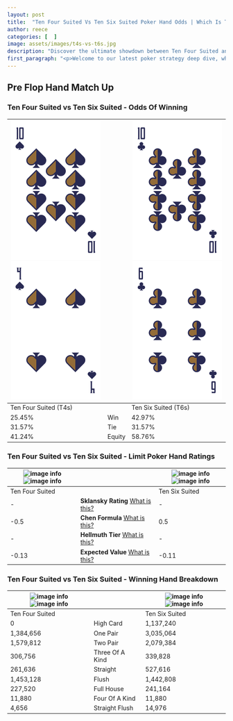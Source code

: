 ```yaml
---
layout: post
title:  "Ten Four Suited Vs Ten Six Suited Poker Hand Odds | Which Is The Better Hand In Poker? A Complete Guide"
author: reece
categories: [  ]
image: assets/images/t4s-vs-t6s.jpg
description: "Discover the ultimate showdown between Ten Four Suited and Ten Six Suited in poker! Uncover the odds, strategies, and scenarios where one hand triumphs over the other. Get ready to up your poker game with this thrilling analysis."
first_paragraph: "<p>Welcome to our latest poker strategy deep dive, where we're pitting two distinct hands against each other in a high-stakes showdown: Ten Four Suited vs Ten Six Suited.</p><p>In the dynamic world of poker, every decision counts, and knowing which hand holds the upper hand is key to your success at the table.</p><p>In this article, we'll dissect these two hands, explore the scenarios where one dominates the other, and equip you with the knowledge to make strategic choices that can tip the odds in your favor.</p><p>Get ready to unravel the intriguing dynamics of these poker hands and elevate your game to new heights.</p>"
---
```




[comment]: # (sp0)

## Pre Flop Hand Match Up

<div class="table hand-ratings" markdown="1"> 



### Ten Four Suited vs Ten Six Suited - Odds Of Winning


    
| ![image info](assets/images/hand1/t.png) ![image info](assets/images/hand1/4.png) |  | ![image info](assets/images/hand2/t.png) ![image info](assets/images/hand2/6.png) |
| -------- | -------- | -------- |
| Ten Four Suited (T4s) |  | Ten Six Suited (T6s) |
| 25.45% | Win | 42.97% |
| 31.57% | Tie | 31.57% |
| 41.24% | Equity | 58.76% |




[comment]: # (sp1)



### Ten Four Suited vs Ten Six Suited - Limit Poker Hand Ratings


    
| ![image info](https://www.riverpairs.com/assets/images/hand1/t.png) ![image info](https://www.riverpairs.com/assets/images/hand1/4.png) |  | ![image info](https://www.riverpairs.com/assets/images/hand2/t.png) ![image info](https://www.riverpairs.com/assets/images/hand2/6.png) |
| -------- | -------- | -------- |
| Ten Four Suited |  | Ten Six Suited |
| - | **Sklansky Rating** [What is this?](/sklansky-rating-explained) | - |
| -0.5 | **Chen Formula** [What is this?](/chen-formula-explained) | 0.5 |
| - | **Hellmuth Tier** [What is this?](/Hellmuth-tier-explained) | - |
| -0.13 | **Expected Value** [What is this?](/expected-value-explained) | -0.11 |




[comment]: # (sp2)



### Ten Four Suited vs Ten Six Suited - Winning Hand Breakdown


    
| ![image info](https://www.riverpairs.com/assets/images/hand1/t.png) ![image info](https://www.riverpairs.com/assets/images/hand1/4.png) |  | ![image info](https://www.riverpairs.com/assets/images/hand2/t.png) ![image info](https://www.riverpairs.com/assets/images/hand2/6.png) |
| -------- | -------- | -------- |
| Ten Four Suited |  | Ten Six Suited |
| 0 | High Card | 1,137,240 |
| 1,384,656 | One Pair | 3,035,064 |
| 1,579,812 | Two Pair | 2,079,384 |
| 306,756 | Three Of A Kind | 339,828 |
| 261,636 | Straight | 527,616 |
| 1,453,128 | Flush | 1,442,808 |
| 227,520 | Full House | 241,164 |
| 11,880 | Four Of A Kind | 11,880 |
| 4,656 | Straight Flush | 14,976 |




[comment]: # (sp3)



</div>

[comment]: # (sp4)



[comment]: # (sp5)

